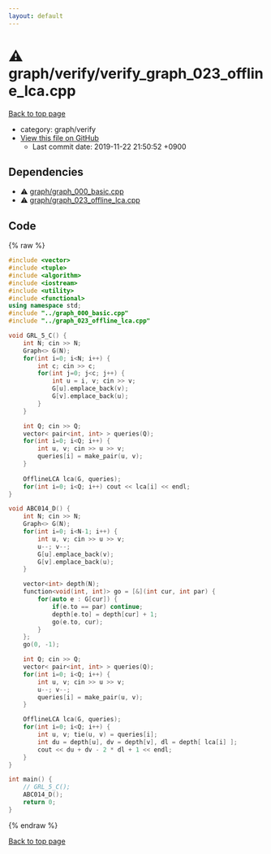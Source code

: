 ```yaml
---
layout: default
---
```


<!-- mathjax config similar to math.stackexchange -->
<script type="text/javascript" async
  src="https://cdnjs.cloudflare.com/ajax/libs/mathjax/2.7.5/MathJax.js?config=TeX-MML-AM_CHTML">
</script>
<script type="text/x-mathjax-config">
  MathJax.Hub.Config({
    TeX: { equationNumbers: { autoNumber: "AMS" }},
    tex2jax: {
      inlineMath: [ ['$','$'] ],
      processEscapes: true
    },
    "HTML-CSS": { matchFontHeight: false },
    displayAlign: "left",
    displayIndent: "2em"
  });
</script>

<script type="text/javascript" src="https://cdnjs.cloudflare.com/ajax/libs/jquery/3.4.1/jquery.min.js"></script>
<script src="https://cdn.jsdelivr.net/npm/jquery-balloon-js@1.1.2/jquery.balloon.min.js" integrity="sha256-ZEYs9VrgAeNuPvs15E39OsyOJaIkXEEt10fzxJ20+2I=" crossorigin="anonymous"></script>
<script type="text/javascript" src="../../../assets/js/copy-button.js"></script>
<link rel="stylesheet" href="../../../assets/css/copy-button.css" />


# :warning: graph/verify/verify_graph_023_offline_lca.cpp
<a href="../../../index.html">Back to top page</a>

* category: graph/verify
* <a href="{{ site.github.repository_url }}/blob/master/graph/verify/verify_graph_023_offline_lca.cpp">View this file on GitHub</a>
    - Last commit date: 2019-11-22 21:50:52 +0900




## Dependencies
* :warning: <a href="../graph_000_basic.cpp.html">graph/graph_000_basic.cpp</a>
* :warning: <a href="../graph_023_offline_lca.cpp.html">graph/graph_023_offline_lca.cpp</a>


## Code
{% raw %}
```cpp
#include <vector>
#include <tuple>
#include <algorithm>
#include <iostream>
#include <utility>
#include <functional>
using namespace std;
#include "../graph_000_basic.cpp"
#include "../graph_023_offline_lca.cpp"

void GRL_5_C() {
    int N; cin >> N;
    Graph<> G(N);
    for(int i=0; i<N; i++) {
        int c; cin >> c;
        for(int j=0; j<c; j++) {
            int u = i, v; cin >> v;
            G[u].emplace_back(v);
            G[v].emplace_back(u);
        }
    }

    int Q; cin >> Q;
    vector< pair<int, int> > queries(Q);
    for(int i=0; i<Q; i++) {
        int u, v; cin >> u >> v;
        queries[i] = make_pair(u, v);
    }
    
    OfflineLCA lca(G, queries);
    for(int i=0; i<Q; i++) cout << lca[i] << endl;
}

void ABC014_D() {
    int N; cin >> N;
    Graph<> G(N);
    for(int i=0; i<N-1; i++) {
        int u, v; cin >> u >> v;
        u--; v--;
        G[u].emplace_back(v);
        G[v].emplace_back(u);
    }

    vector<int> depth(N);
    function<void(int, int)> go = [&](int cur, int par) {
        for(auto e : G[cur]) {
            if(e.to == par) continue;
            depth[e.to] = depth[cur] + 1;
            go(e.to, cur);
        }
    };
    go(0, -1);

    int Q; cin >> Q;
    vector< pair<int, int> > queries(Q);
    for(int i=0; i<Q; i++) {
        int u, v; cin >> u >> v;
        u--; v--;
        queries[i] = make_pair(u, v);
    }

    OfflineLCA lca(G, queries);
    for(int i=0; i<Q; i++) {
        int u, v; tie(u, v) = queries[i];
        int du = depth[u], dv = depth[v], dl = depth[ lca[i] ];
        cout << du + dv - 2 * dl + 1 << endl;
    }
}

int main() {
    // GRL_5_C();
    ABC014_D();
    return 0;
}

```
{% endraw %}

<a href="../../../index.html">Back to top page</a>

